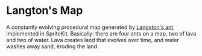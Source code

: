 # Langton's Map

A constantly evolving procedural map generated by [Langston's ant](https://en.wikipedia.org/wiki/Langton%27s_ant), implemented in SpriteKit. Basically: there are four ants on a map, two of lava and two of water. Lava creates land that evolves over time, and water washes away sand, eroding the land.
